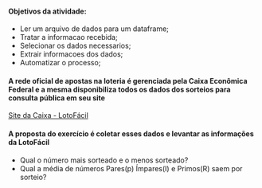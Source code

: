 #### Objetivos da atividade:
- Ler um arquivo de dados para um dataframe;
- Tratar a informacao recebida;
- Selecionar os dados necessarios;
- Extrair informacoes dos dados;
- Automatizar o processo;


#### A rede oficial de apostas na loteria é gerenciada pela Caixa Econômica Federal e a mesma disponibiliza todos os dados dos sorteios para consulta pública em seu site 

[Site da Caixa - LotoFácil](http://loterias.caixa.gov.br/wps/portal/loterias/landing/lotofacil)

#### A proposta do exercício é coletar esses dados e levantar as informações da LotoFácil
- Qual o número mais sorteado e o menos sorteado?
- Qual a média de números Pares(p) Ímpares(I) e Primos(R) saem por sorteio?